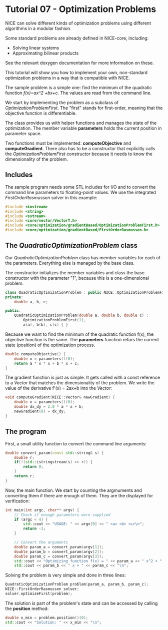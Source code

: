 # Tutorial 07 - Optimization Problems
NICE can solve different kinds of optimization problems using different
algorithms in a modular fashion.

Some standard problems are already defined in NICE-core, including:
* Solving linear systems
* Approximating bilinear products

See the relevant doxygen documentation for more information on these.

This tutorial will show you how to implement your own, non-standard
optimization problems in a way that is compatible with NICE.

The sample problem is a simple one: find the minimum of the quadratic
function _f(x)=ax^2 +bx+c_.
The values are read from the command line.

We start by implementing the problem as a subclass of
_OptimizationProblemFirst_.
The "first" stands for first-order, meaning that the objective function is
differentiable.

The class provides us with helper functions and manages the state of the
optimization.
The member variable __parameters__ holds the current position in parameter
space.

Two functions must be implemented: __computeObjective__ and
__computeGradient__.
There also has to be a constructor that explicitly calls the
_OptimizationProblemFirst_ constructor because it needs to know the
dimensionality of the problem.

## Includes
The sample program needs some STL includes for I/O and to convert the command
line parameters to floating-point values.
We use the integrated _FirstOrderRasmussen_ solver in this example:

```c++
#include <iostream>
#include <string>
#include <sstream>
#include <core/vector/VectorT.h>
#include <core/optimization/gradientBased/OptimizationProblemFirst.h>
#include <core/optimization/gradientBased/FirstOrderRasmussen.h>
```

## The _QuadraticOptimizationProblem_ class
Our _QuadraticOptimizationProblem_ class has member variables for each of the
parameters. Everything else is managed by the base class.

The constructor initializes the member variables and class the base constructor
with the parameter "1", because this is a one-dimensional problem.

```c++
class QuadraticOptimizationProblem : public NICE::OptimizationProblemFirst {
private:
	double a, b, c;

public:
	QuadraticOptimizationProblem(double a, double b, double c) :
		OptimizationProblemFirst(1),
		a(a), b(b), c(c) { }
```

Because we want to find the minimum of the quadratic function f(x), the
objective function is the same.
The __parameters__ function returs the current state (position) of the
optimization process.

```c++
double computeObjective() {
	double x = parameters()(0);	
	return a * x * x + b * x + c;
}
```

The gradient function is just as simple.
It gets called with a const reference to a _Vector_ that matches the
dimensionality of the problem.
We write the value of the derivative f'(x) = 2ax+b into the _Vector_:

```c++
void computeGradient(NICE::Vector& newGradient) {
	double x = parameters()(0);	
	double dx_dy = 2.0 * a * x + b;
	newGradient(0) = dx_dy;
}
```

## The program
First, a small utility function to convert the command line arguments:

```c++
double convert_param(const std::string& s) {
	double r;
	if(!(std::istringstream(s) >> r)) {
		return 0;
	}
	return r;
}
```

Now, the main function.
We start by counting the argmuments and converting them if there are enough
of them.
They are the displayed for verification:

```c++
int main(int argc, char** argv) {
	// Check if enough parameters were supplied
	if (argc < 4) {
		std::cout << "USAGE: " << argv[0] << " <a> <b> <c>\n";
		return -1;
	}

	// Convert the arguments
	double param_a = convert_param(argv[1]);
	double param_b = convert_param(argv[2]);
	double param_c = convert_param(argv[3]);
	std::cout << "Optimizing function f(x) = " << param_a << " x^2 + ";
	std::cout << param_b << " x + " << param_c << "\n";
```

Solving the problem is very simple and done in three lines:

```c++
QuadraticOptimizationProblem problem(param_a, param_b, param_c);
NICE::FirstOrderRasmussen solver;
solver.optimizeFirst(problem);
```

The solution is part of the problem's state and can be accessed by calling the
__position__ method:

```c++
double x_min = problem.position()(0);
std::cout << "Solution: " << x_min << "\n";
```
